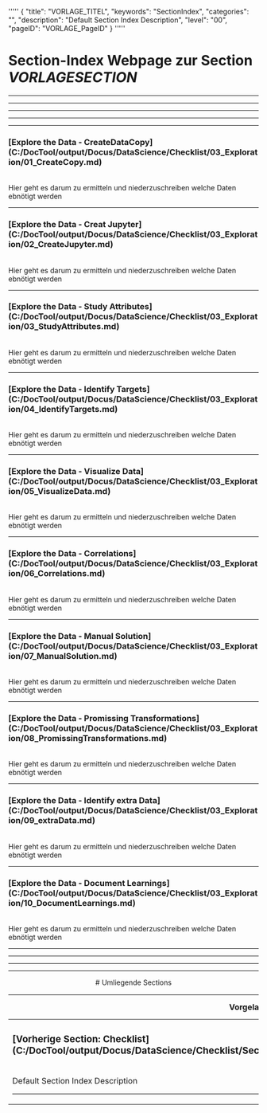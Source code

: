 '''''
{
"title": "VORLAGE_TITEL",
"keywords": "SectionIndex",
"categories": "",
"description": "Default Section Index Description",
"level": "00",
"pageID": "VORLAGE_PageID"
}
'''''


<h1>Section-Index Webpage zur Section <i>VORLAGESECTION</i></h1>

<hr><hr><hr><hr><hr>


<h3>[Explore the Data - CreateDataCopy](C:/DocTool/output/Docus/DataScience/Checklist/03_Exploration/01_CreateCopy.md)</h3><br>Hier geht es darum zu ermitteln und niederzuschreiben welche Daten ebnötigt werden<hr>


<h3>[Explore the Data - Creat Jupyter](C:/DocTool/output/Docus/DataScience/Checklist/03_Exploration/02_CreateJupyter.md)</h3><br>Hier geht es darum zu ermitteln und niederzuschreiben welche Daten ebnötigt werden<hr>


<h3>[Explore the Data - Study Attributes](C:/DocTool/output/Docus/DataScience/Checklist/03_Exploration/03_StudyAttributes.md)</h3><br>Hier geht es darum zu ermitteln und niederzuschreiben welche Daten ebnötigt werden<hr>


<h3>[Explore the Data - Identify Targets](C:/DocTool/output/Docus/DataScience/Checklist/03_Exploration/04_IdentifyTargets.md)</h3><br>Hier geht es darum zu ermitteln und niederzuschreiben welche Daten ebnötigt werden<hr>


<h3>[Explore the Data - Visualize Data](C:/DocTool/output/Docus/DataScience/Checklist/03_Exploration/05_VisualizeData.md)</h3><br>Hier geht es darum zu ermitteln und niederzuschreiben welche Daten ebnötigt werden<hr>


<h3>[Explore the Data - Correlations](C:/DocTool/output/Docus/DataScience/Checklist/03_Exploration/06_Correlations.md)</h3><br>Hier geht es darum zu ermitteln und niederzuschreiben welche Daten ebnötigt werden<hr>


<h3>[Explore the Data - Manual Solution](C:/DocTool/output/Docus/DataScience/Checklist/03_Exploration/07_ManualSolution.md)</h3><br>Hier geht es darum zu ermitteln und niederzuschreiben welche Daten ebnötigt werden<hr>


<h3>[Explore the Data - Promissing Transformations](C:/DocTool/output/Docus/DataScience/Checklist/03_Exploration/08_PromissingTransformations.md)</h3><br>Hier geht es darum zu ermitteln und niederzuschreiben welche Daten ebnötigt werden<hr>


<h3>[Explore the Data - Identify extra Data](C:/DocTool/output/Docus/DataScience/Checklist/03_Exploration/09_extraData.md)</h3><br>Hier geht es darum zu ermitteln und niederzuschreiben welche Daten ebnötigt werden<hr>


<h3>[Explore the Data - Document Learnings](C:/DocTool/output/Docus/DataScience/Checklist/03_Exploration/10_DocumentLearnings.md)</h3><br>Hier geht es darum zu ermitteln und niederzuschreiben welche Daten ebnötigt werden<hr><center><hr><hr><hr> # Umliegende Sections
 </h2><br><table><thead> <tr> <th><center>Vorgelagerte Section</center></th> <th><center>Nachgelagerte Section</center></th></tr></thead><tbody><tr><td><h3>[Vorherige Section: Checklist](C:/DocTool/output/Docus/DataScience/Checklist/SectionIndex_DocTooloutputDocusDataScienceChecklist.html)</h3><br>Default Section Index Description<hr></td><td>Es gibt keine weiteren nachgelagerten Sections</td></tr></tbody></table>